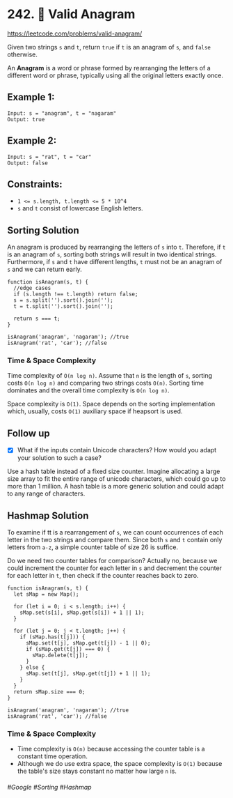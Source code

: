 # 242. 🔎 Valid Anagram 
https://leetcode.com/problems/valid-anagram/

Given two strings `s` and `t`, return `true` if `t` is an anagram of `s`, and `false` otherwise.

An <b>Anagram</b> is a word or phrase formed by rearranging the letters of a different word or phrase, typically using all the original letters exactly once.

## Example 1:
````
Input: s = "anagram", t = "nagaram"
Output: true
````
## Example 2:
````
Input: s = "rat", t = "car"
Output: false
```` 

## Constraints:

- `1 <= s.length, t.length <= 5 * 10^4`
- `s` and `t` consist of lowercase English letters.

## Sorting Solution 
An anagram is produced by rearranging the letters of `s` into `t`. Therefore, if `t` is an anagram of `s`, sorting both strings will result in two identical strings. Furthermore, if `s` and `t` have different lengths, `t` must not be an anagram of `s` and we can return early.
````
function isAnagram(s, t) {
  //edge cases
  if (s.length !== t.length) return false;
  s = s.split('').sort().join('');
  t = t.split('').sort().join('');

  return s === t;
}

isAnagram('anagram', 'nagaram'); //true
isAnagram('rat', 'car'); //false
````
### Time & Space Complexity
Time complexity  of `O(n log n)`. Assume that `n` is the length of `s`, sorting costs `O(n log n)` and comparing two strings costs `O(n)`. Sorting time dominates and the overall time complexity is `O(n log n)`.

Space complexity is `O(1)`. Space depends on the sorting implementation which, usually, costs `O(1)` auxiliary space if heapsort is used. 

## Follow up
- [X] What if the inputs contain Unicode characters? How would you adapt your solution to such a case?

Use a hash table instead of a fixed size counter. Imagine allocating a large size array to fit the entire range of unicode characters, which could go up to more than 1 million. A hash table is a more generic solution and could adapt to any range of characters.
## Hashmap Solution
To examine if tt is a rearrangement of `s`, we can count occurrences of each letter in the two strings and compare them. Since both `s` and `t` contain only letters from `a-z`, a simple counter table of size 26 is suffice.

Do we need two counter tables for comparison? Actually no, because we could increment the counter for each letter in `s` and decrement the counter for each letter in `t`, then check if the counter reaches back to zero.
````
function isAnagram(s, t) {
  let sMap = new Map();

  for (let i = 0; i < s.length; i++) {
    sMap.set(s[i], sMap.get(s[i]) + 1 || 1);
  }

  for (let j = 0; j < t.length; j++) {
    if (sMap.has(t[j])) {
      sMap.set(t[j], sMap.get(t[j]) - 1 || 0);
      if (sMap.get(t[j]) === 0) {
        sMap.delete(t[j]);
      }
    } else {
      sMap.set(t[j], sMap.get(t[j]) + 1 || 1);
    }
  }
  return sMap.size === 0;
}

isAnagram('anagram', 'nagaram'); //true
isAnagram('rat', 'car'); //false
````
### Time & Space Complexity
- Time complexity is `O(n)` because accessing the counter table is a constant time operation.
- Although we do use extra space, the space complexity is `O(1)` because the table's size stays constant no matter how large `n` is.

###### #Google #Sorting #Hashmap
